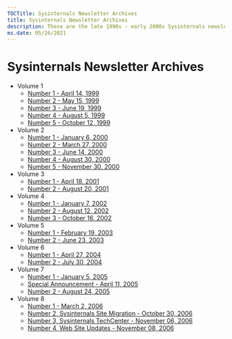 ```yaml
---
TOCTitle: Sysinternals Newsletter Archives
title: Sysinternals Newsletter Archives
description: These are the late 1990s - early 2000s Sysinternals newsletters written by Mark
ms.date: 05/26/2021
---
```


# Sysinternals Newsletter Archives

- Volume 1
  - [Number 1 - April 14, 1999](v01n01.md)
  - [Number 2 - May 15, 1999](v01n02.md)
  - [Number 3 - June 19, 1999](v01n03.md)
  - [Number 4 - August 5, 1999](v01n04.md)
  - [Number 5 - October 12, 1999](v01n05.md)
- Volume 2
  - [Number 1 - January 6, 2000](v02n01.md)
  - [Number 2 - March 27, 2000](v02n02.md)
  - [Number 3 - June 14, 2000](v02n03.md)
  - [Number 4 - August 30, 2000](v02n04.md)
  - [Number 5 - November 30, 2000](v02n05.md)
- Volume 3
  - [Number 1 - April 18, 2001](v03n01.md)
  - [Number 2 - August 20, 2001](v03n02.md)
- Volume 4
  - [Number 1 - January 7, 2002](v04n01.md)
  - [Number 2 - August 12, 2002](v04n02.md)
  - [Number 3 - October 16, 2002](v04n03.md)
- Volume 5
  - [Number 1 - February 19, 2003](v05n01.md)
  - [Number 2 - June 23, 2003](v05n02.md)
- Volume 6
  - [Number 1 - April 27, 2004](v06n01.md)
  - [Number 2 - July 30, 2004](v06n02.md)
- Volume 7
  - [Number 1 - January 5, 2005](v07n01.md)
  - [Special Announcement - April 11, 2005](v07n01special.md)
  - [Number 2 - August 24, 2005](v07n02.md)
- Volume 8
  - [Number 1 - March 2, 2006](v08n01.md)
  - [Number 2, Sysinternals Site Migration - October 30, 2006](v08n02migration.md)
  - [Number 3, Sysinternals TechCenter - November 06, 2006](v08n03techcenter.md)
  - [Number 4, Web Site Updates - November 08, 2006](v08n04procmon.md)

